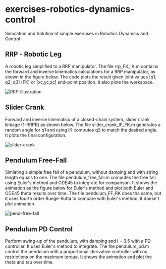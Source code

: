 # exercises-robotics-dynamics-control
Simulation and Solution of simple exercises in Robotics Dynamics and Control

## RRP - Robotic Leg
A robotic leg simplified to a RRP manipulator. The file rrp_FK_IK.m contains the forward and inverse kinematics calculations for a RRP manipulator, as shown in the figure below. The code plots the result given joint values [q1, q2, q3] (FK) or [xc,yc,zc] end-point position. It also plots the workspace.

![RRP-illustration](https://github.com/CaioContiG/exercises-robotics-dynamics-control/assets/41450841/b58cbd83-c3e9-4b93-b1dd-855d98fae958)

## Slider Crank
Forward and inverse kinematics of a closed-chain system, slider crank linkage (1-RRPR) as shown below. The file slider_crank_IF_FK.m generates a random angle for q1 and using IK computes q3 to match the desired angle. It plots the final configuration.

![slider-crank](https://github.com/CaioContiG/exercises-robotics-dynamics-control/assets/41450841/ba019780-dd46-4a4f-b84c-3550a4823d32)


## Pendulum Free-Fall
Simlating a simple free fall of a pendulum, without damping and with string length equals to one. The file pendulum_free_fall.m computes the free fall using Euler's method and ODE45 to integrate for comparison. It shows the animation as the figure below for Euler's method and plot both Euler and ODE45 theta results over time. The file pendulum_FF_RK does tha same, but it uses fourth order Runge-Kutta to compare with Euler's method, it doesn't plot animation.

![pend-free-fall](https://github.com/CaioContiG/exercises-robotics-dynamics-control/assets/41450841/2c1dfa00-0a79-47e9-b0cb-0c45189c9750)

## Pendulum PD Control
Perform swing-up of the pendulum, with damping and l = 0.5 with a PD controller. It uses Euler's method to integrate. The file pendulum_pd.m control the pendulum with a proportional-derivative controller with no restrictions on the maximum torque. It shows the animation and plot the theta and tau over time.

